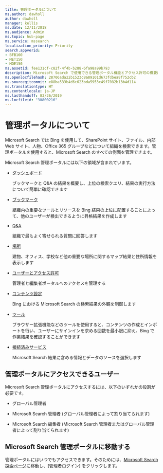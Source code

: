 ```yaml
---
title: 管理ポータルについて
ms.author: dawholl
author: dawholl
manager: kellis
ms.date: 12/11/2018
ms.audience: Admin
ms.topic: hub-page
ms.service: mssearch
localization_priority: Priority
search.appverid:
- BFB160
- MET150
- MOE150
ms.assetid: fee131cf-c82f-4f4b-b288-6fa98a99b793
description: Microsoft Search で使用できる管理ポータル機能とアクセス許可の概要について取り上げます
ms.openlocfilehash: 28706ada22b1523c8a89101d673fdbea8f752cb2
ms.sourcegitcommit: e88ba533b4d6c623bda5953c49f7082b13b4d114
ms.translationtype: HT
ms.contentlocale: ja-JP
ms.lasthandoff: 03/26/2019
ms.locfileid: "30800216"
---
```

# <a name="about-the-admin-portal"></a>管理ポータルについて

Microsoft Search では Bing を使用して、SharePoint サイト、ファイル、内部 Web サイト、人物、Office 365 グループなどについて組織を検索できます。管理ポータルを使用すると、Microsoft Search のすべての側面を管理できます。
  
Microsoft Search 管理ポータルには以下の領域が含まれています。
  
- [ダッシュボード](get-insights.md)
    
    ブックマークと Q&A の結果を概要し、上位の検索クエリ、結果の実行方法について簡単に確認できます
    
- [ブックマーク](create-and-manage-bookmarks.md)
    
    組織内の重要なツールとリソースを Bing 結果の上位に配置することによって、他のユーザーが検出できるように昇格結果を作成します
    
- [Q&A](create-and-manage-qas.md)
    
    組織で最もよく寄せられる質問に回答します
    
- [場所](add-a-location.md)
    
    建物、オフィス、学校など他の重要な場所に関するマップ結果と住所情報を表示します
    
- [ユーザーとアクセス許可](add-users.md)
    
    管理者と編集者ポータルへのアクセスを管理する
    
- [コンテンツ設定](content-settings.md)
    
    Bing における Microsoft Search の検索結果の外観を制御します
    
- [ツール](admin-portal-tools.md)
    
    ブラウザー拡張機能などのツールを使用すると、コンテンツの作成とインポートを行い、ユーザーにサインインを求める回数を最小限に抑え、Bing で作業結果を確認することができます
    
- [接続済みサービス](connected-services.md)
    
    Microsoft Search 結果に含める情報とデータのソースを選択します
    
## <a name="who-can-access-the-admin-portal"></a>管理ポータルにアクセスできるユーザー

Microsoft Search 管理ポータルにアクセスするには、以下のいずれかの役割が必要です。
  
- グローバル管理者
    
- Microsoft Search 管理者 (グローバル管理者によって割り当てられます)
    
- Microsoft Search 編集者 (Microsoft Search 管理者またはグローバル管理者によって割り当てられます)
    
## <a name="go-to-the-microsoft-search-admin-portal"></a>Microsoft Search 管理ポータルに移動する

管理ポータルにはいつでもアクセスできます。そのためには、[Microsoft Search 探索ページ](https://www.bing.com/business/explore)に移動し、[管理者ログイン] をクリックします。 